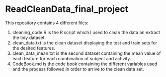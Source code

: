 # ReadCleanData_final_project

This repository contains 4 different files:
1. cleaning_code.R is the R script which I used to clean the data an extract the tidy dataset.
2. clean_data.txt is the clean dataset displaying the test and train sets for the desired features.
3. clean_data_mean.txt is the second dataset containing the mean value of each feature for each combination of subject and activity.
4. CodeBook.md is the code book containing the different variables used and the process followed in order to arrive to the clean data set.
